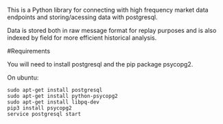 This is a Python library for connecting with high frequency market data endpoints and storing/acessing data with postgresql. 

Data is stored both in raw message format for replay purposes and is also indexed by field for more efficient historical analysis.

#Requirements

You will need to install postgresql and the pip package psycopg2.

On ubuntu:
```
sudo apt-get install postgresql
sudo apt-get install python-psycopg2
sudo apt-get install libpq-dev
pip3 install psycopg2
service postgresql start
```
